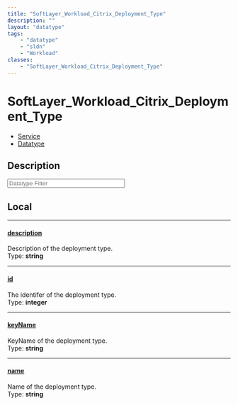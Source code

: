 ```yaml
---
title: "SoftLayer_Workload_Citrix_Deployment_Type"
description: ""
layout: "datatype"
tags:
    - "datatype"
    - "sldn"
    - "Workload"
classes:
    - "SoftLayer_Workload_Citrix_Deployment_Type"
---
```


# SoftLayer_Workload_Citrix_Deployment_Type
<div id='service-datatype'>
    <ul id='sldn-reference-tabs'>
    <li id='service'> <a href='/reference/services/SoftLayer_Workload_Citrix_Deployment_Type' >Service</a></li>    <li id='datatype'> <a href='/reference/datatypes/SoftLayer_Workload_Citrix_Deployment_Type' >Datatype</a></li>
    </ul>
</div>

## Description 








<!-- Filer BEGIN -->
<div class="view-filters">
        <div class="clearfix">
            <div class="search-input-box">
                <input placeholder="Datatype Filter" onkeyup="titleSearch(inputId='prop-input', divId='properties', elementClass='prop-row')" 
                    type="text" id="prop-input" value="" size="30" maxlength="128" class="form-text">
            </div>
        </div>
</div>
<!-- Filer END -->

<div id="properties" class="content">
<div id="localProperties" class="prop-content" >

## Local
<div class="prop-row">

-----
[description]: #description
#### [description]
Description of the deployment type.  
<span class="type-label">Type: </span>**string**  



</div>
<div class="prop-row">

-----
[id]: #id
#### [id]
The identifer of the deployment type.  
<span class="type-label">Type: </span>**integer**  



</div>
<div class="prop-row">

-----
[keyName]: #keyname
#### [keyName]
KeyName of the deployment type.  
<span class="type-label">Type: </span>**string**  



</div>
<div class="prop-row">

-----
[name]: #name
#### [name]
Name of the deployment type.  
<span class="type-label">Type: </span>**string**  



</div>
</div>
<!-- LOCAL PROPERTY END -->

</div>


